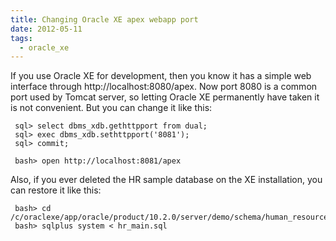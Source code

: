 ```yaml
---
title: Changing Oracle XE apex webapp port
date: 2012-05-11
tags:
  - oracle_xe
---
```

If you use Oracle XE for development, then you know it has a simple web interface through http://localhost:8080/apex. Now port 8080 is a common port used by Tomcat server, so letting Oracle XE permanently have taken it is not convenient. But you can change it like this:

    
     sql> select dbms_xdb.gethttpport from dual;
     sql> exec dbms_xdb.sethttpport('8081');
     sql> commit;
    
     bash> open http://localhost:8081/apex
    

Also, if you ever deleted the HR sample database on the XE installation, you can restore it like this:

    
     bash> cd /c/oraclexe/app/oracle/product/10.2.0/server/demo/schema/human_resources
     bash> sqlplus system < hr_main.sql
    